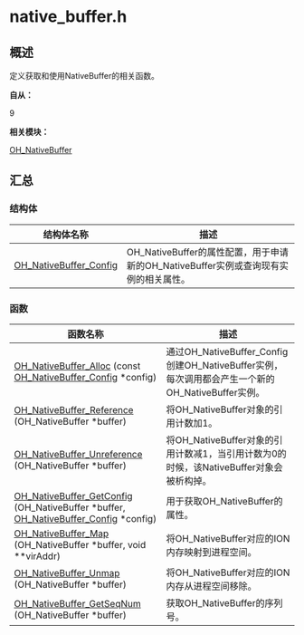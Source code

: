 # native_buffer.h


## 概述

定义获取和使用NativeBuffer的相关函数。

**自从：**

9

**相关模块：**

[OH_NativeBuffer](_o_h___native_buffer.md)


## 汇总


### 结构体

| 结构体名称 | 描述 |
| -------- | -------- |
| [OH_NativeBuffer_Config](_o_h___native_buffer___config.md) | OH_NativeBuffer的属性配置，用于申请新的OH_NativeBuffer实例或查询现有实例的相关属性。 |


### 函数

| 函数名称 | 描述 |
| -------- | -------- |
| [OH_NativeBuffer_Alloc](_o_h___native_buffer.md#ohnativebufferalloc) (const [OH_NativeBuffer_Config](_o_h___native_buffer___config.md) \*config) | 通过OH_NativeBuffer_Config创建OH_NativeBuffer实例，每次调用都会产生一个新的OH_NativeBuffer实例。 |
| [OH_NativeBuffer_Reference](_o_h___native_buffer.md#ohnativebufferreference) (OH_NativeBuffer \*buffer) | 将OH_NativeBuffer对象的引用计数加1。 |
| [OH_NativeBuffer_Unreference](_o_h___native_buffer.md#ohnativebufferunreference) (OH_NativeBuffer \*buffer) | 将OH_NativeBuffer对象的引用计数减1，当引用计数为0的时候，该NativeBuffer对象会被析构掉。 |
| [OH_NativeBuffer_GetConfig](_o_h___native_buffer.md#ohnativebuffergetconfig) (OH_NativeBuffer \*buffer, [OH_NativeBuffer_Config](_o_h___native_buffer___config.md) \*config) | 用于获取OH_NativeBuffer的属性。 |
| [OH_NativeBuffer_Map](_o_h___native_buffer.md#ohnativebuffermap) (OH_NativeBuffer \*buffer, void \*\*virAddr) | 将OH_NativeBuffer对应的ION内存映射到进程空间。 |
| [OH_NativeBuffer_Unmap](_o_h___native_buffer.md#ohnativebufferunmap) (OH_NativeBuffer \*buffer) | 将OH_NativeBuffer对应的ION内存从进程空间移除。 |
| [OH_NativeBuffer_GetSeqNum](_o_h___native_buffer.md#ohnativebuffergetseqnum) (OH_NativeBuffer \*buffer) | 获取OH_NativeBuffer的序列号。 |

